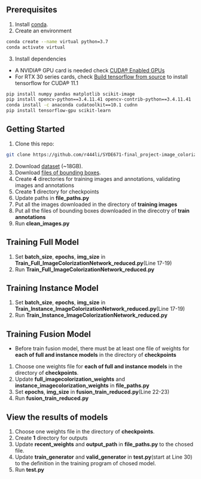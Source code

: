 ## Prerequisites
1. Install [conda](https://www.anaconda.com/).
2. Create an environment
```sh
conda create --name virtual python=3.7
conda activate virtual
```
3. Install dependencies
* A NVIDIA® GPU card is needed check [CUDA® Enabled GPUs](https://developer.nvidia.com/cuda-gpus)
* For RTX 30 series cards, check [Build tensorflow from source](https://www.tensorflow.org/install/source) to install tensorflow for CUDA® 11.1
```sh
pip install numpy pandas matplotlib scikit-image
pip install opencv-python==3.4.11.41 opencv-contrib-python==3.4.11.41
conda install -c anaconda cudatoolkit==10.1 cudnn
pip install tensorflow-gpu scikit-learn
```

## Getting Started
1. Clone this repo:
```sh
git clone https://github.com/r444li/SYDE671-final_project-image_colorization.git
```
2. Download [dataset](http://images.cocodataset.org/zips/train2017.zip) (~18GB).
3. Download [files of bounding boxes](https://drive.google.com/file/d/19LbOdkt9dy7RyFp4kNpyu0-mLzFhECYU/view?usp=sharing).
4. Create **4** directories for training images and annotations, validating images and annotations
5. Create **1** directory for checkpoints
6. Update paths in **file_paths.py**
7. Put all the images downloaded in the directory of **training images**
8. Put all the files of bounding boxes downloaded in the direcotry of **train annotations**
7. Run **clean_images.py**


## Training Full Model
1. Set **batch_size**, **epochs**, **img_size** in **Train_Full_ImageColorizationNetwork_reduced.py**(Line 17-19)
2. Run **Train_Full_ImageColorizationNetwork_reduced.py**

## Training Instance Model
1. Set **batch_size**, **epochs**, **img_size** in **Train_Instance_ImageColorizationNetwork_reduced.py**(Line 17-19)
2. Run **Train_Instance_ImageColorizationNetwork_reduced.py**

## Training Fusion Model
* Before train fusion model, there must be at least one file of weights for **each of full and instance models** in the directory of **checkpoints**
1. Choose one weights file for **each of full and instance models** in the directory of **checkpoints**.
2. Update **full_imagecolorization_weights** and **instance_imagecolorization_weights** in **file_paths.py**
3. Set **epochs**, **img_size** in **fusion_train_reduced.py**(Line 22-23)
4. Run **fusion_train_reduced.py**

## View the results of models
1. Choose one weights file in the directory of **checkpoints**.
2. Create **1** directory for outputs
3. Update **recent_weights** and **output_path** in **file_paths.py** to the chosed file.
4. Update **train_generator** and **valid_generator** in **test.py**(start at Line 30) to the definition in the training program of chosed model.
5. Run **test.py**

